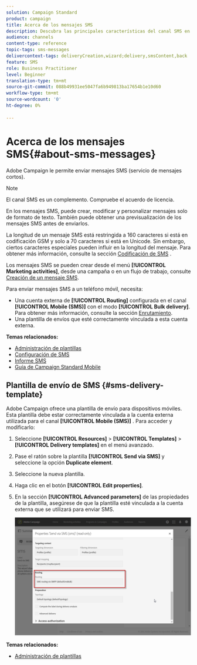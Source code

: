 ```yaml
---
solution: Campaign Standard
product: campaign
title: Acerca de los mensajes SMS
description: Descubra las principales características del canal SMS en Adobe Campaign.
audience: channels
content-type: reference
topic-tags: sms-messages
delivercontext-tags: deliveryCreation,wizard;delivery,smsContent,back
feature: SMS
role: Business Practitioner
level: Beginner
translation-type: tm+mt
source-git-commit: 088b49931ee5047fa6b949813ba17654b1e10d60
workflow-type: tm+mt
source-wordcount: '0'
ht-degree: 0%

---
```



# Acerca de los mensajes SMS{#about-sms-messages}

Adobe Campaign le permite enviar mensajes SMS (servicio de mensajes cortos).

>[!NOTE]
>
>El canal SMS es un complemento. Compruebe el acuerdo de licencia.

En los mensajes SMS, puede crear, modificar y personalizar mensajes solo de formato de texto. También puede obtener una previsualización de los mensajes SMS antes de enviarlos.

La longitud de un mensaje SMS está restringida a 160 caracteres si está en codificación GSM y solo a 70 caracteres si está en Unicode. Sin embargo, ciertos caracteres especiales pueden influir en la longitud del mensaje. Para obtener más información, consulte la sección [Codificación de SMS](../../administration/using/configuring-sms-channel.md#sms-encoding--length-and-transliteration) .

Los mensajes SMS se pueden crear desde el menú **[!UICONTROL Marketing activities]**, desde una campaña o en un flujo de trabajo, consulte [Creación de un mensaje SMS](../../channels/using/creating-an-sms-message.md).

Para enviar mensajes SMS a un teléfono móvil, necesita:

* Una cuenta externa de **[!UICONTROL Routing]** configurada en el canal **[!UICONTROL Mobile (SMS)]** con el modo **[!UICONTROL Bulk delivery]**. Para obtener más información, consulte la sección [Enrutamiento](../../administration/using/configuring-sms-channel.md#defining-an-sms-routing).
* Una plantilla de envíos que esté correctamente vinculada a esta cuenta externa.

**Temas relacionados:**

* [Administración de plantillas](../../start/using/marketing-activity-templates.md)
* [Configuración de SMS](../../administration/using/configuring-sms-channel.md#defining-an-sms-routing)
* [Informe SMS](../../reporting/using/sms-report.md)
* [Guía de Campaign Standard Mobile](https://helpx.adobe.com/es/campaign/kb/acs-mobile.html)

## Plantilla de envío de SMS {#sms-delivery-template}

Adobe Campaign ofrece una plantilla de envío para dispositivos móviles. Esta plantilla debe estar correctamente vinculada a la cuenta externa utilizada para el canal **[!UICONTROL Mobile (SMS)]** . Para acceder y modificarlo:

1. Seleccione **[!UICONTROL Resources]** > **[!UICONTROL Templates]** > **[!UICONTROL Delivery templates]** en el menú avanzado.
1. Pase el ratón sobre la plantilla **[!UICONTROL Send via SMS]** y seleccione la opción **Duplicate element**.
1. Seleccione la nueva plantilla.
1. Haga clic en el botón **[!UICONTROL Edit properties]**.
1. En la sección **[!UICONTROL Advanced parameters]** de las propiedades de la plantilla, asegúrese de que la plantilla esté vinculada a la cuenta externa que se utilizará para enviar SMS.

   ![](assets/sms_template.png)

**Temas relacionados:**

* [Administración de plantillas](../../start/using/marketing-activity-templates.md)
